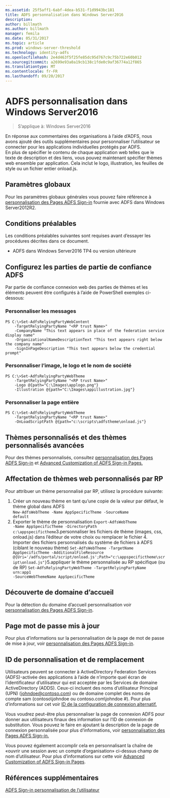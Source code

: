 ```yaml
---
ms.assetid: 25f5aff1-6abf-4dea-b531-f1d9943bc181
title: ADFS personnalisation dans Windows Server2016
description: 
author: billmath
ms.author: billmath
manager: femila
ms.date: 05/31/2017
ms.topic: article
ms.prod: windows-server-threshold
ms.technology: identity-adfs
ms.openlocfilehash: 2e4d463f5f25fe85dc95d767c9c75b722e60b012
ms.sourcegitcommit: a2699e93a0a19cb138c1fde0c9af36774a12f865
ms.translationtype: MT
ms.contentlocale: fr-FR
ms.lasthandoff: 09/20/2017
---
```

# <a name="ad-fs-customization-in-windows-server-2016"></a>ADFS personnalisation dans Windows Server2016

>S’applique à: Windows Server2016

En réponse aux commentaires des organisations à l’aide d’ADFS, nous avons ajouté des outils supplémentaires pour personnaliser l’utilisateur se connecter pour les applications individuelles protégés par ADFS.  
En plus de spécifier le contenu de chaque application web telles que le texte de description et des liens, vous pouvez maintenant spécifier thèmes web ensemble par application.  Cela inclut le logo, illustration, les feuilles de style ou un fichier entier onload.js.  
  
## <a name="global-settings"></a>Paramètres globaux    
Pour les paramètres globaux générales vous pouvez faire référence à [personnalisation des Pages ADFS Sign-in](https://technet.microsoft.com/library/dn280950.aspx) fournie avec ADFS dans Windows Server2012R2.  
  
## <a name="pre-requisites"></a>Conditions préalables  
Les conditions préalables suivantes sont requises avant d’essayer les procédures décrites dans ce document.  
  
-   ADFS dans Windows Server2016 TP4 ou version ultérieure  
  
## <a name="configure-ad-fs-relying-parties"></a>Configurez les parties de partie de confiance ADFS  
Par partie de confiance connexion web des parties de thèmes et les éléments peuvent être configurés à l’aide de PowerShell exemples ci-dessous:  
  
### <a name="customize-messages"></a>Personnaliser les messages  
  
```  
PS C:\>Set-AdfsRelyingPartyWebContent  
    -TargetRelyingPartyName "<RP trust Name>"  
    -CompanyName "This text appears in place of the federation service display name"  
    -OrganizationalNameDescriptionText "This text appears right below the company name"  
    -SignInPageDescription "This text appears below the credential prompt"  
```  
  
### <a name="customize-company-name-logo-and-image"></a>Personnaliser l’image, le logo et le nom de société  
  
```  
PS C:\>Set-AdfsRelyingPartyWebTheme  
    -TargetRelyingPartyName "<RP trust Name>"  
    -Logo @{path="C:\Images\applogo.png"}  
    -Illustration @{path="C:\Images\appillustration.jpg"}  
```  
  
### <a name="customize-entire-page"></a>Personnaliser la page entière  
  
```  
PS C:\>Set-AdfsRelyingPartyWebTheme  
    -TargetRelyingPartyName "<RP trust Name>"  
    -OnLoadScriptPath @{path="c:\scripts\adfstheme\onload.js"}  
```  
  
## <a name="custom-themes-and-advanced-custom-themes"></a>Thèmes personnalisés et des thèmes personnalisés avancées  
  
Pour des thèmes personnalisés, consultez [personnalisation des Pages ADFS Sign-in](https://technet.microsoft.com/library/dn280950.aspx) et [Advanced Customization of ADFS Sign-in Pages.](https://technet.microsoft.com/library/dn636121.aspx)  
  
## <a name="assigning-custom-web-themes-per-rp"></a>Affectation de thèmes web personnalisés par RP  
  
Pour attribuer un thème personnalisé par RP, utilisez la procédure suivante:  
  
1. Créer un nouveau thème en tant qu’une copie de la valeur par défaut, le thème global dans ADFS  
<code>New-AdfsWebTheme -Name AppSpecificTheme -SourceName default</code>  
2.  Exporter le thème de personnalisation <code>Export-AdfsWebTheme -Name AppSpecificTheme -DirectoryPath c:\appspecifictheme</code>3.personnaliser les fichiers de thème (images, css, onload.js) dans l’éditeur de votre choix ou remplacer le fichier 4. Importer des fichiers personnalisés du système de fichiers à ADFS (ciblant le nouveau thème) <code>Set-AdfsWebTheme -TargetName AppSpecificTheme -AdditionalFileResource @{Uri='/adfs/portal/script/onload.js';Path="c:\appspecifictheme\script\onload.js"}</code>5.appliquer le thème personnalisée au RP spécifique (ou de RP)
<code>Set-AdfsRelyingPartyWebTheme -TargetRelyingPartyName urn:app1 -SourceWebThemeName AppSpecificTheme</code>  
  
## <a name="home-realm-discovery"></a>Découverte de domaine d’accueil  
Pour la détection du domaine d’accueil personnalisation voir [personnalisation des Pages ADFS Sign-in](https://technet.microsoft.com/library/dn280950.aspx).  
  
## <a name="updated-password-page"></a>Page mot de passe mis à jour  
Pour plus d’informations sur la personnalisation de la page de mot de passe de mise à jour, voir [personnalisation des Pages ADFS Sign-in](https://technet.microsoft.com/library/dn280950.aspx).  
  
## <a name="customizing-and-alternate-ids"></a>ID de personnalisation et de remplacement  
Utilisateurs peuvent se connecter à ActiveDirectory Federation Services (ADFS)-activée des applications à l’aide de n’importe quel écran de l’identificateur d’utilisateur qui est acceptée par les Services de domaine ActiveDirectory (ADDS). Ceux-ci incluent des noms d’utilisateur Principal (UPN) (johndoe@contoso.com) ou de domaine complet des noms de compte sam (contoso\johndoe ou contoso.com\johndoe #).  Pour plus d’informations sur cet voir [ID de la configuration de connexion alternatif.](Configuring-Alternate-Login-ID.md)  
  
Vous voudrez peut-être plus personnaliser la page de connexion ADFS pour donner aux utilisateurs finaux des information sur l’ID de connexion de substitution. Vous pouvez le faire en ajoutant la description de la page de connexion personnalisée pour plus d’informations, voir [personnalisation des Pages ADFS Sign-in.](https://technet.microsoft.com/library/dn280950.aspx)   
  
Vous pouvez également accomplir cela en personnalisant la chaîne de «ouvrir une session avec un compte d’organisation» ci-dessus champ de nom d’utilisateur.  Pour plus d’informations sur cette voir [Advanced Customization of ADFS Sign-in Pages](https://technet.microsoft.com/library/dn636121.aspx).  

## <a name="additional-references"></a>Références supplémentaires 
[ADFS Sign-in personnalisation de l’utilisateur](AD-FS-user-sign-in-customization.md)  
